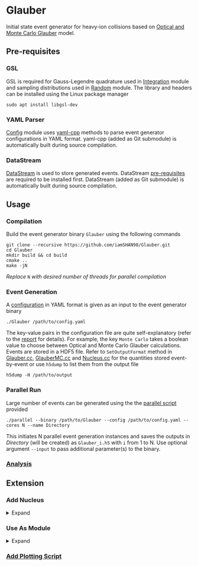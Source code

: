 # Glauber

Initial state event generator for heavy-ion collisions
based on [Optical and Monte Carlo Glauber](Report.pdf) model.

## Pre-requisites

### GSL

GSL is required for Gauss-Legendre quadrature used in
[Integration](include/Integration.h) module and sampling  distributions
used in [Random](src/Random.cc) module. The library and headers
can be installed using the Linux package manager

```shell
sudo apt install libgsl-dev
```

### YAML Parser

[Config](include/Config.h) module uses [yaml-cpp](https://github.com/jbeder/yaml-cpp) methods to
parse event generator configurations in YAML format.
yaml-cpp (added as Git submodule) is automatically
built during source compilation.

### DataStream

[DataStream](https://github.com/iamSHAN98/DataStream) is used to store generated events.
DataStream [pre-requisites](https://github.com/iamSHAN98/DataStream#installation) are required to be
installed first. DataStream (added as Git submodule)
is automatically built during source compilation.

## Usage

### Compilation

Build the event generator binary `Glauber` using
the following commands

```shell
git clone --recursive https://github.com/iamSHAN98/Glauber.git
cd Glauber
mkdir build && cd build
cmake ..
make -jN
```

*Replace* `N` *with desired number of threads for
parallel compilation*

### Event Generation

A [configuration](config.yaml) in YAML format is given as
an input to the event generator binary

```shell
./Glauber /path/to/config.yaml
```

The key-value pairs in the configuration file are
quite self-explanatory (refer to the [report](Report.pdf)
for details). For example, the key `Monte Carlo`
takes a boolean value to choose between Optical
and Monte Carlo Glauber calculations. Events are
stored in a HDF5 file. Refer to `SetOutputFormat`
method in [Glauber.cc](src/Glauber.cc), [GlauberMC.cc](src/GlauberMC.cc)
and [Nucleus.cc](src/Nucleus.cc) for the quantities stored
event-by-event or use `h5dump` to list them from
the output file

```shell
h5dump -H /path/to/output
``` 

### Parallel Run

Large number of events can be generated using the
the [parallel script](parallel) provided

```shell
./parallel --binary /path/to/Glauber --config /path/to/config.yaml --cores N --name Directory
```

This initiates N parallel event generation
instances and saves the outputs in *Directory*
(will be created) as `Glauber_i.h5` with `i` from
1 to N. Use optional argument `--input` to pass
additional parameter(s) to the binary.

### [Analysis](tool/README.md)

## Extension

### Add Nucleus

<details>
<summary> Expand </summary>

`Nucleus` key in configuration file takes `string`
as inputs that are mapped to C `enum KeyNucleus`
using STL Map `MapNucleus` (refer to [KeyMap.h](include/KeyMap.h)).
These `enum` variables are used as indices to pick
the corresponding nuclear parameters from an array of
`struct NucleusData` (refer to [NucleusData.h](include/NucleusData.h)).
Nucleon density profiles are defined as methods of
[ChargeProfile](include/Profile.h). Given a `NucleusData` instance,
corresponding profile is chosen based on C `enum 
KeyChargeProfile` from a `switch-case` (refer to
[Profile.cc](src/Profile.cc)). There are two possible scenarios
when adding a new nucleus,

* For an existing nucleon density profile, just add
  an entry for `KeyNucleus`, `MapNucleus` in KeyMap.h
  and a `NucleusData` instance in NucleusData.h.

* In case of a new profile, check if defintiion of 
  `NucleusData` needs to be changed or not. Then,

  1. Define the corresponding method in `ChargeProfile`.
  2. Add an entry for `KeyChargeProfile` in KeyMap.h
  	 and a `case` statement in `GetProfile`.

  Now, instructions for the first scenario are to
  be followed only.

</details>

### Use As Module

<details>
<summary> Expand </summary>

There are two possible use cases in this regard,

* Many initial state models use Glauber calculations
  as a stepping stone - utilizes the thickness function
  or sampled nucleon positions. Use either `Glauber`
  or `GlauberMC` as base class in this case. Apart
  from defining model-specific new methods in the
  derived class, base class methods (e.g. `GenerateEvent`)
  may need to be overridden. To be noted, `GlauberMC`
  itself inherits from `Glauber`.

* Glauber model can be used to generate initial
  condition for hydrodynamic simulation to model
  space-time evolution of Quark Gluon Plasma (QGP)
  produced in heavy-ion collisions. Use method
  `GetTransverseProfile` for each node of a numerical
  grid in this case. Grid specs for the transverse
  plane can be passed as command line arguments to
  the binary. Accordingly modify [main](main.cc),

  ```cpp
  while(n < Nev){
    if(Obj->GenerateEvent()){
      .
      .
      .
      EventGen::Position R;
        
      for(int i = 0; i < SizeX; i++){
        R.x = MinX + i*StepX;

        for(int j = 0; j < SizeY; j++){
          R.y = MinY + j*StepY;

          Profile[i][j] = Obj->GetTransverseProfile(R);
          .
          .
          .
  ```

</details>

### [Add Plotting Script](tool/README.md#Add-New-Script)
